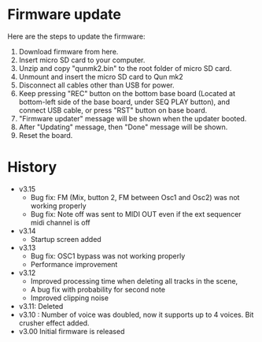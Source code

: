 # Firmware update

Here are the steps to update the firmware:

1. Download firmware from here.
2. Insert micro SD card to your computer.
3. Unzip and copy "qunmk2.bin" to the root folder of micro SD card.
4. Unmount and insert the micro SD card to Qun mk2
5. Disconnect all cables other than USB for power.
6. Keep pressing "REC" button on the bottom base board (Located at bottom-left side of the base board, under SEQ PLAY button), and connect USB cable, or press "RST" button on base board.
7. "Firmware updater" message will be shown when the updater booted.
8. After "Updating" message, then "Done" message will be shown.
9. Reset the board.

# History

- v3.15
	- Bug fix: FM (Mix, button 2, FM between Osc1 and Osc2) was not working properly	
	- Bug fix: Note off was sent to MIDI OUT even if the ext sequencer midi channel is off
- v3.14
	- Startup screen added
- v3.13
	- Bug fix:  OSC1 bypass was not working properly
	- Performance improvement
- v3.12
	- Improved processing time when deleting all tracks in the scene,
	- A bug fix with probability for second note
	- Improved clipping noise
- v3.11: Deleted
- v3.10 : Number of voice was doubled, now it supports up to 4 voices. Bit crusher effect added.
- v3.00 Initial firmware is released